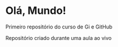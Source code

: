 # Olá, Mundo!
 Primeiro repositório do curso de Gi e GitHub

 Repositório criado durante uma aula ao vivo
